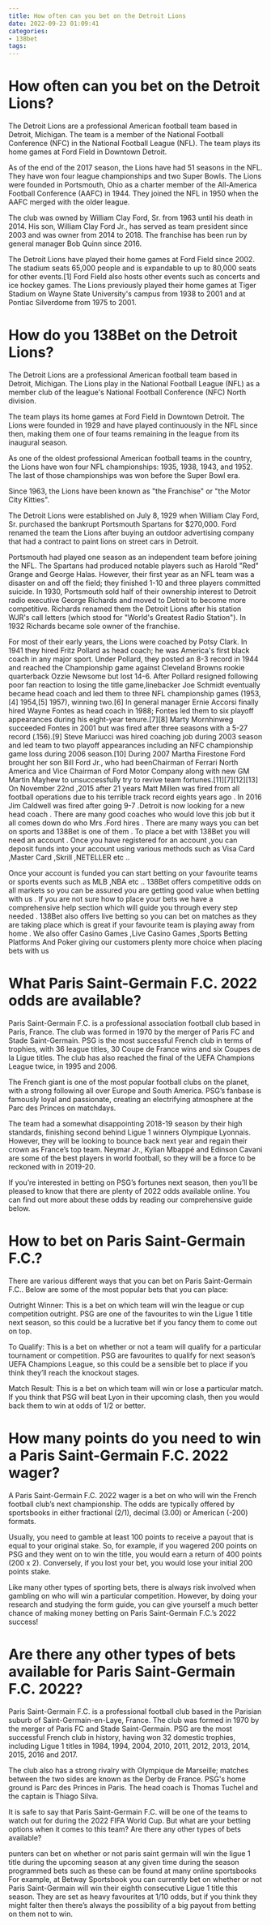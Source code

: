 ```yaml
---
title: How often can you bet on the Detroit Lions
date: 2022-09-23 01:09:41
categories:
- 138bet
tags:
---
```



#  How often can you bet on the Detroit Lions?

The Detroit Lions are a professional American football team based in Detroit, Michigan. The team is a member of the National Football Conference (NFC) in the National Football League (NFL). The team plays its home games at Ford Field in Downtown Detroit.

As of the end of the 2017 season, the Lions have had 51 seasons in the NFL. They have won four league championships and two Super Bowls. The Lions were founded in Portsmouth, Ohio as a charter member of the All-America Football Conference (AAFC) in 1944. They joined the NFL in 1950 when the AAFC merged with the older league.

The club was owned by William Clay Ford, Sr. from 1963 until his death in 2014. His son, William Clay Ford Jr., has served as team president since 2003 and was owner from 2014 to 2018. The franchise has been run by general manager Bob Quinn since 2016.

The Detroit Lions have played their home games at Ford Field since 2002. The stadium seats 65,000 people and is expandable to up to 80,000 seats for other events.[1] Ford Field also hosts other events such as concerts and ice hockey games. The Lions previously played their home games at Tiger Stadium on Wayne State University's campus from 1938 to 2001 and at Pontiac Silverdome from 1975 to 2001.

#  How do you 138Bet on the Detroit Lions?

The Detroit Lions are a professional American football team based in Detroit, Michigan. The Lions play in the National Football League (NFL) as a member club of the league's National Football Conference (NFC) North division.

The team plays its home games at Ford Field in Downtown Detroit. The Lions were founded in 1929 and have played continuously in the NFL since then, making them one of four teams remaining in the league from its inaugural season.

As one of the oldest professional American football teams in the country, the Lions have won four NFL championships: 1935, 1938, 1943, and 1952. The last of those championships was won before the Super Bowl era.

Since 1963, the Lions have been known as "the Franchise" or "the Motor City Kitties".

The Detroit Lions were established on July 8, 1929 when William Clay Ford, Sr. purchased the bankrupt Portsmouth Spartans for $270,000. Ford renamed the team the Lions after buying an outdoor advertising company that had a contract to paint lions on street cars in Detroit.

Portsmouth had played one season as an independent team before joining the NFL. The Spartans had produced notable players such as Harold "Red" Grange and George Halas. However, their first year as an NFL team was a disaster on and off the field; they finished 1-10 and three players committed suicide. In 1930, Portsmouth sold half of their ownership interest to Detroit radio executive George Richards and moved to Detroit to become more competitive. Richards renamed them the Detroit Lions after his station WJR's call letters (which stood for "World's Greatest Radio Station"). In 1932 Richards became sole owner of the franchise.

For most of their early years, the Lions were coached by Potsy Clark. In 1941 they hired Fritz Pollard as head coach; he was America's first black coach in any major sport. Under Pollard, they posted an 8-3 record in 1944 and reached the Championship game against Cleveland Browns rookie quarterback Ozzie Newsome but lost 14-6. After Pollard resigned following poor fan reaction to losing the title game,linebacker Joe Schmidt eventually became head coach and led them to three NFL championship games (1953,[4] 1954,[5] 1957), winning two.[6] In general manager Ernie Accorsi finally hired Wayne Fontes as head coach in 1988; Fontes led them to six playoff appearances during his eight-year tenure.[7][8] Marty Mornhinweg succeeded Fontes in 2001 but was fired after three seasons with a 5-27 record (.156).[9] Steve Mariucci was hired coaching job during 2003 season and led team to two playoff appearances including an NFC championship game loss during 2006 season.[10] During 2007 Martha Firestone Ford brought her son Bill Ford Jr., who had beenChairman of Ferrari North America and Vice Chairman of Ford Motor Company along with new GM Martin Mayhew to unsuccessfully try to revive team fortunes.[11][7][12][13] On November 22nd ,2015 after 21 years Matt Millen was fired from all football operations due to his terrible track record eights years ago .     In 2016 Jim Caldwell was fired after going 9-7 .Detroit is now looking for a new head coach . There are many good coaches who would love this job but it all comes down do who Mrs .Ford hires . 
There are many ways you can bet on sports and 138Bet is one of them . To place a bet with 138Bet you will need an account . Once you have registered for an account ,you can deposit funds into your account using various methods such as Visa Card ,Master Card ,Skrill ,NETELLER etc ..

Once your account is funded you can start betting on your favourite teams or sports events such as MLB ,NBA etc .. 138Bet offers competitive odds on all markets so you can be assured you are getting good value when betting with us . If you are not sure how to place your bets we have a comprehensive help section which will guide you through every step needed . 138Bet also offers live betting so you can bet on matches as they are taking place which is great if your favourite team is playing away from home . We also offer Casino Games ,Live Casino Games ,Sports Betting Platforms And Poker giving our customers plenty more choice when placing bets with us

#  What Paris Saint-Germain F.C. 2022 odds are available?

Paris Saint-Germain F.C. is a professional association football club based in Paris, France. The club was formed in 1970 by the merger of Paris FC and Stade Saint-Germain. PSG is the most successful French club in terms of trophies, with 36 league titles, 30 Coupe de France wins and six Coupes de la Ligue titles. The club has also reached the final of the UEFA Champions League twice, in 1995 and 2006.

The French giant is one of the most popular football clubs on the planet, with a strong following all over Europe and South America. PSG’s fanbase is famously loyal and passionate, creating an electrifying atmosphere at the Parc des Princes on matchdays.

The team had a somewhat disappointing 2018-19 season by their high standards, finishing second behind Ligue 1 winners Olympique Lyonnais. However, they will be looking to bounce back next year and regain their crown as France’s top team. Neymar Jr., Kylian Mbappé and Edinson Cavani are some of the best players in world football, so they will be a force to be reckoned with in 2019-20.

If you’re interested in betting on PSG’s fortunes next season, then you’ll be pleased to know that there are plenty of 2022 odds available online. You can find out more about these odds by reading our comprehensive guide below.

# How to bet on Paris Saint-Germain F.C.?

There are various different ways that you can bet on Paris Saint-Germain F.C.. Below are some of the most popular bets that you can place:

Outright Winner: This is a bet on which team will win the league or cup competition outright. PSG are one of the favourites to win the Ligue 1 title next season, so this could be a lucrative bet if you fancy them to come out on top.

To Qualify: This is a bet on whether or not a team will qualify for a particular tournament or competition. PSG are favourites to qualify for next season’s UEFA Champions League, so this could be a sensible bet to place if you think they’ll reach the knockout stages.

Match Result: This is a bet on which team will win or lose a particular match. If you think that PSG will beat Lyon in their upcoming clash, then you would back them to win at odds of 1/2 or better.

#  How many points do you need to win a Paris Saint-Germain F.C. 2022 wager?

A Paris Saint-Germain F.C. 2022 wager is a bet on who will win the French football club’s next championship. The odds are typically offered by sportsbooks in either fractional (2/1), decimal (3.00) or American (-200) formats. 

Usually, you need to gamble at least 100 points to receive a payout that is equal to your original stake. So, for example, if you wagered 200 points on PSG and they went on to win the title, you would earn a return of 400 points (200 x 2). Conversely, if you lost your bet, you would lose your initial 200 points stake. 

Like many other types of sporting bets, there is always risk involved when gambling on who will win a particular competition. However, by doing your research and studying the form guide, you can give yourself a much better chance of making money betting on Paris Saint-Germain F.C.’s 2022 success!

#  Are there any other types of bets available for Paris Saint-Germain F.C. 2022?

Paris Saint-Germain F.C. is a professional football club based in the Parisian suburb of Saint-Germain-en-Laye, France. The club was formed in 1970 by the merger of Paris FC and Stade Saint-Germain. PSG are the most successful French club in history, having won 32 domestic trophies, including Ligue 1 titles in 1984, 1994, 2004, 2010, 2011, 2012, 2013, 2014, 2015, 2016 and 2017.

The club also has a strong rivalry with Olympique de Marseille; matches between the two sides are known as the Derby de France. PSG's home ground is Parc des Princes in Paris. The head coach is Thomas Tuchel and the captain is Thiago Silva.

It is safe to say that Paris Saint-Germain F.C. will be one of the teams to watch out for during the 2022 FIFA World Cup. But what are your betting options when it comes to this team? Are there any other types of bets available?

 punters can bet on whether or not paris saint germain will win the ligue 1 title during the upcoming season at any given time during the season
programmed bets such as these can be found at many online sportsbooks
For example, at Betway Sportsbook you can currently bet on whether or not Paris Saint-Germain will win their eighth consecutive Ligue 1 title this season. They are set as heavy favourites at 1/10 odds, but if you think they might falter then there’s always the possibility of a big payout from betting on them not to win.